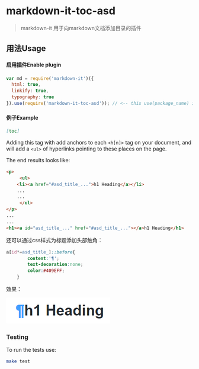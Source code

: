 # markdown-it-toc-asd

> markdown-it 用于向markdown文档添加目录的插件

## 用法Usage

#### 启用插件Enable plugin

```js
var md = require('markdown-it')({
  html: true,
  linkify: true,
  typography: true
}).use(require('markdown-it-toc-asd')); // <-- this use(package_name) is required
```

#### 例子Example

```md
[toc]
```

Adding this tag with add anchors to each ```<h[n]>``` tag on your document, and will add a ```<ul>``` of hyperlinks pointing to these places on the page.

The end results looks like:

```html
<p>
     <ul>
	<li><a href="#asd_title_...">h1 Heading</a></li>
	...
	... 
     </ul> 
</p>
...
...
<h1><a id="asd_title_..." href="#asd_title_..."></a>h1 Heading</h1>
```

还可以通过css样式为标题添加头部触角：

```css
a[id*=asd_title_]::before{
		content:'¶';
		text-decoration:none;
		color:#409EFF;
	}
```

效果：

![实例图片](img\1575261010.png)



### Testing

To run the tests use:
```bash
make test
```